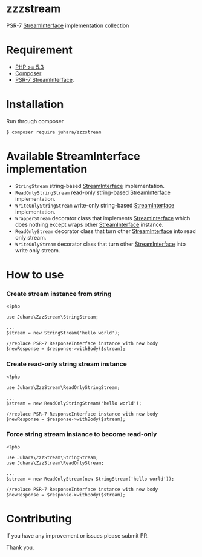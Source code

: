 # zzzstream
PSR-7 [StreamInterface][StreamInterface] implementation collection

# Requirement
- [PHP >= 5.3](https://php.net)
- [Composer](https://getcomposer.org)
- [PSR-7 StreamInterface][StreamInterface].

# Installation
Run through composer

    $ composer require juhara/zzzstream

# Available StreamInterface implementation

- `StringStream` string-based [StreamInterface][StreamInterface] implementation.
- `ReadOnlyStringStream` read-only string-based [StreamInterface][StreamInterface] implementation.
- `WriteOnlyStringStream` write-only string-based [StreamInterface][StreamInterface] implementation.
- `WrapperStream` decorator class that implements [StreamInterface][StreamInterface] which does nothing
except wraps other [StreamInterface][StreamInterface] instance.
- `ReadOnlyStream` decorator class that turn other [StreamInterface][StreamInterface] into read only stream.
- `WriteOnlyStream` decorator class that turn other [StreamInterface][StreamInterface] into write only stream.

# How to use

### Create stream instance from string

    <?php

    use Juhara\ZzzStream\StringStream;

    ...
    $stream = new StringStream('hello world');

    //replace PSR-7 ResponseInterface instance with new body
    $newResponse = $response->withBody($stream);

### Create read-only string stream instance

    <?php

    use Juhara\ZzzStream\ReadOnlyStringStream;

    ...
    $stream = new ReadOnlyStringStream('hello world');

    //replace PSR-7 ResponseInterface instance with new body
    $newResponse = $response->withBody($stream);

### Force string stream instance to become read-only

    <?php

    use Juhara\ZzzStream\StringStream;
    use Juhara\ZzzStream\ReadOnlyStream;

    ...
    $stream = new ReadOnlyStream(new StringStream('hello world'));

    //replace PSR-7 ResponseInterface instance with new body
    $newResponse = $response->withBody($stream);

# Contributing

If you have any improvement or issues please submit PR.

Thank you.

[StreamInterface]:https://www.php-fig.org/psr/psr-7/#34-psrhttpmessagestreaminterface
